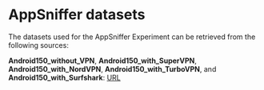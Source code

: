 # AppSniffer datasets

The datasets used for the AppSniffer Experiment can be retrieved from the following sources:

**Android150_without_VPN**, **Android150_with_SuperVPN**, **Android150_with_NordVPN**, **Android150_with_TurboVPN**, and **Android150_with_Surfshark**:
[URL](https://drive.google.com/drive/folders/1cKed3MRYEnRmWEgbJyZjDUXki1SnaR4Y?usp=sharing)
